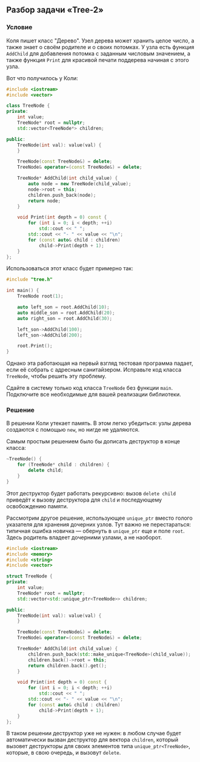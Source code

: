 ## Разбор задачи «Tree-2»

### Условие
Коля пишет класс "Дерево".
Узел дерева может хранить целое число, а также знает о своём родителе и о своих потомках.
У узла есть функция `AddChild` для добавления потомка с заданным числовым значением,
а также функция `Print` для красивой печати поддерева начиная с этого узла.

Вот что получилось у Коли:
```cpp
#include <iostream>
#include <vector>

class TreeNode {
private:
    int value;
    TreeNode* root = nullptr;
    std::vector<TreeNode*> children;

public:
    TreeNode(int val): value(val) {
    }

    TreeNode(const TreeNode&) = delete;
    TreeNode& operator=(const TreeNode&) = delete;

    TreeNode* AddChild(int child_value) {
        auto node = new TreeNode(child_value);
        node->root = this;
        children.push_back(node);
        return node;
    }

    void Print(int depth = 0) const {
        for (int i = 0; i < depth; ++i)
            std::cout << " ";
        std::cout << "- " << value << "\n";
        for (const auto& child : children)
            child->Print(depth + 1);
    }
};
```
Использоваться этот класс будет примерно так:
```cpp
#include "tree.h"

int main() {
    TreeNode root(1);

    auto left_son = root.AddChild(10);
    auto middle_son = root.AddChild(20);
    auto right_son = root.AddChild(30);

    left_son->AddChild(100);
    left_son->AddChild(200);

    root.Print();
}
```
Однако эта работающая на первый взгляд тестовая программа падает, если её собрать с адресным санитайзером.
Исправьте код класса `TreeNode`, чтобы решить эту проблему.

Сдайте в систему только код класса `TreeNode` без функции `main`.
Подключите все необходимые для вашей реализации библиотеки.

### Решение
В решении Коли утекает память.
В этом легко убедиться: узлы дерева создаются с помощью `new`, но нигде не удаляются.

Самым простым решением было бы дописать деструктор в конце класса:
```cpp
~TreeNode() {
    for (TreeNode* child : children) {
        delete child;
    }
}
```
Этот деструктор будет работать рекурсивно: вызов `delete child`
приведёт к вызову деструктора для `child` и последующему освобождению памяти.

Рассмотрим другое решение, использующее `unique_ptr` вместо голого
указателя для хранения дочерних узлов.
Тут важно не перестараться: типичная ошибка новичка — обернуть в `unique_ptr` еще и поле `root`.
Здесь родитель владеет дочерними узлами, а не наоборот.
```cpp
#include <iostream>
#include <memory>
#include <string>
#include <vector>

struct TreeNode {
private:
    int value;
    TreeNode* root = nullptr;
    std::vector<std::unique_ptr<TreeNode>> children;

public:
    TreeNode(int val): value(val) {
    }

    TreeNode(const TreeNode&) = delete;
    TreeNode& operator=(const TreeNode&) = delete;

    TreeNode* AddChild(int child_value) {
        children.push_back(std::make_unique<TreeNode>(child_value));
        children.back()->root = this;
        return children.back().get();
    }

    void Print(int depth = 0) const {
        for (int i = 0; i < depth; ++i)
            std::cout << " ";
        std::cout << "- " << value << "\n";
        for (const auto& child : children)
            child->Print(depth + 1);
    }
};
```
В таком решении деструктор уже не нужен:
в любом случае будет автоматически вызван деструктор для вектора `children`,
который вызовет деструкторы для своих элементов типа `unique_ptr<TreeNode>`,
которые, в свою очередь, и вызовут `delete`.